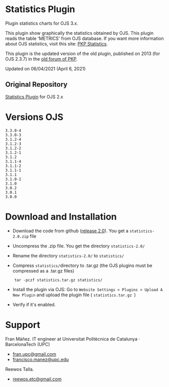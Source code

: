 # Statistics Plugin
Plugin statistics charts for OJS 3.x.

This plugin show graphically the statistics obtained by OJS. This plugin reads the table 'METRICS' from OJS database.
If you want more information about OJS statistics, visit this site: [PKP Statistics](https://docs.pkp.sfu.ca/admin-guide/en/statistics).

This plugin is the updated version of the old plugin, published on 2013 (for OJS 2.3.7) in the [old forum of PKP](https://pkp.sfu.ca/support/forum/viewtopic.php?f=28&t=10962&p=45214&hilit=statistics+charts#p45214).

Updated on 06/04/2021 (April 6, 2021)

## Original Repository
[Statistics Plugin](https://github.com/franmanez/statistics) for OJS 2.x

# Versions OJS
```
3.3.0-4
3.3.0-3
3.1.2-4
3.1.2-3
3.1.2-2
3.1.2-1
3.1.2
3.1.1-4
3.1.1-2
3.1.1-1
3.1.1
3.1.0-1
3.1.0
3.0.2
3.0.1
3.0.0
```
# Download and Installation
- Download the code from github ([release 2.0](https://github.com/reewos/statistics/releases)). You get a ```statistics-2.0.zip``` file

- Uncompress the .zip file. You get the directory ```statistics-2.0/```

- Rename the directory ```statistics-2.0/``` to ```statistics/```

- Compress ```statistics/```directory to .tar.gz (the OJS plugins must be compressed as a .tar.gz files)
```
    tar -pczf statistics.tar.gz statistics/
```
- Install the plugin via OJS: Go to ```Website Settings > Plugins > Upload A New Plugin``` and upload the plugin file ( ```statistics.tar.gz ```)

- Verify if it's enabled.

# Support
Fran Máñez. IT engineer at Universitat Politècnica de Catalunya · BarcelonaTech (UPC)

  - [fran.upc@gmail.com](mailto:fran.upc@gmail.com)
  - [francisco.manez@upc.edu](mailto:francisco.manez@upc.edu)

Reewos Talla.

  - [reewos.etc@gmail.com](mailto:reewos.etc@gmail.com)
